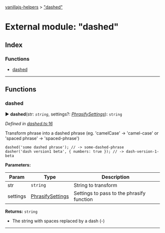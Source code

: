 [vanillajs-helpers](../README.md) > ["dashed"](../modules/_dashed_.md)



# External module: "dashed"

## Index

### Functions

* [dashed](_dashed_.md#dashed)



---
## Functions
<a id="dashed"></a>

###  dashed

► **dashed**(str: *`string`*, settings?: *[PhrasifySettings](../interfaces/_phrasify_.phrasifysettings.md)*): `string`



*Defined in [dashed.ts:16](https://github.com/Tokimon/vanillajs-helpers/blob/d56b968/dashed.ts#L16)*



Transform phrase into a dashed phrase (eg. 'camelCase' -> 'camel-case' or 'spaced phrase' -> 'spaced-phrase')

    dashed('some dashed phrase'); // -> some-dashed-phrase
    dasher('dash version1 beta', { numbers: true }); // -> dash-version-1-beta


**Parameters:**

| Param | Type | Description |
| ------ | ------ | ------ |
| str | `string`   |  String to transform |
| settings | [PhrasifySettings](../interfaces/_phrasify_.phrasifysettings.md)   |  Settings to pass to the phrasify function |





**Returns:** `string`
- The string with spaces replaced by a dash (-)






___


